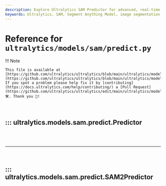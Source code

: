 ```yaml
---
description: Explore Ultralytics SAM Predictor for advanced, real-time image segmentation using the Segment Anything Model (SAM). Complete implementation details and auxiliary utilities.
keywords: Ultralytics, SAM, Segment Anything Model, image segmentation, real-time, prediction, AI, machine learning, Python, torch, inference
---
```


# Reference for `ultralytics/models/sam/predict.py`

!!! Note

    This file is available at [https://github.com/ultralytics/ultralytics/blob/main/ultralytics/models/sam/predict.py](https://github.com/ultralytics/ultralytics/blob/main/ultralytics/models/sam/predict.py). If you spot a problem please help fix it by [contributing](https://docs.ultralytics.com/help/contributing/) a [Pull Request](https://github.com/ultralytics/ultralytics/edit/main/ultralytics/models/sam/predict.py) 🛠️. Thank you 🙏!

<br>

## ::: ultralytics.models.sam.predict.Predictor

<br><br><hr><br>

## ::: ultralytics.models.sam.predict.SAM2Predictor

<br><br>

